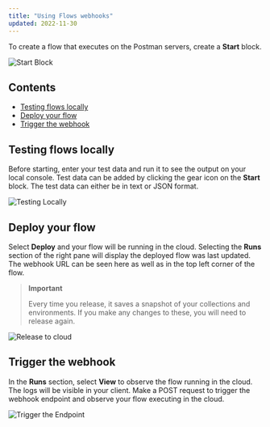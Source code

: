 ```yaml
---
title: "Using Flows webhooks"
updated: 2022-11-30
---
```


To create a flow that executes on the Postman servers, create a **Start** block.

![Start Block](https://assets.postman.com/postman-labs-docs/cloud-execution/running-flows-on-the-cloud-start.gif)

## Contents

* [Testing flows locally](#testing-flows-locally)
* [Deploy your flow](#deploy-your-flow)
* [Trigger the webhook](#trigger-the-webhook)

## Testing flows locally

Before starting, enter your test data and run it to see the output on your local console. Test data can be added by clicking the gear icon on the **Start** block. The test data can either be in text or JSON format.

![Testing Locally](https://assets.postman.com/postman-labs-docs/cloud-execution/running-flows-on-the-cloud-test-data.gif)

## Deploy your flow

Select **Deploy** and your flow will be running in the cloud. Selecting the **Runs** section of the right pane will display the deployed flow was last updated. The webhook URL can be seen here as well as in the top left corner of the flow.

> **Important**
>
> Every time you release, it saves a snapshot of your collections and environments. If you make any changes to these, you will need to release again.

![Release to cloud](https://assets.postman.com/postman-labs-docs/cloud-execution/running-flows-in-the-cloud-create-deploy.gif)

## Trigger the webhook

In the **Runs** section, select **View** to observe the flow running in the cloud. The logs will be visible in your client. Make a POST request to trigger the webhook endpoint and observe your flow executing in the cloud.

![Trigger the Endpoint](https://assets.postman.com/postman-labs-docs/cloud-execution/running-in-cloud.gif)
